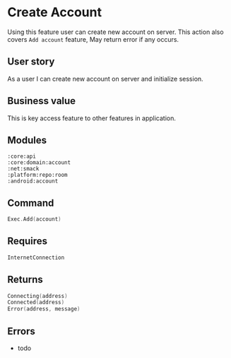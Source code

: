 # Create Account
Using this feature user can create new account on server. 
This action also covers `Add account` feature,
May return error if any occurs.

## User story
As a user I can create new account on server and initialize session.

## Business value
This is key access feature to other features in application. 

## Modules
```
:core:api
:core:domain:account
:net:smack
:platform:repo:room
:android:account
```

## Command
```kotlin
Exec.Add(account)
```

## Requires
```kotlin
InternetConnection
```

## Returns
```kotlin
Connecting(address)
Connected(address)
Error(address, message)
```

## Errors
- todo
